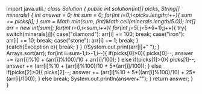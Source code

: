 import java.util.*;
class Solution {
    public int solution(int[] picks, String[] minerals) {
        int answer = 0;
        int sum = 0;
        for(int i=0;i<picks.length;i++){
            sum += picks[i];
        }
        sum = Math.min(sum, (int)Math.ceil(minerals.length/5.0));
        int[] arr = new int[sum];
        for(int i=0;i<sum;i++){
            for(int j=5*i;j<5*(i+1);j++){
                try{
                     switch(minerals[j]){
                        case("diamond"):
                            arr[i] += 100;
                            break;
                        case("iron"):
                            arr[i] += 10;
                            break;
                        case("stone"):
                            arr[i] += 1;
                            break;
                    }   
                }catch(Exception e){
                    break;
                }
            }
            //System.out.print(arr[i]+" ");
        }
        Arrays.sort(arr);
        for(int i=sum-1;i>-1;i--){
            if(picks[0]>0){
                picks[0]--;
                answer += (arr[i]%10 + (arr[i]%100)/10 + arr[i]/100);
            } else if(picks[1]>0){
                picks[1]--;
                answer += (arr[i]%10 + (arr[i]%100)/10 + 5*(arr[i]/100));
            } else if(picks[2]>0){
                picks[2]--;
                answer += (arr[i]%10 + 5*((arr[i]%100)/10) + 25*(arr[i]/100));
            } else break;
            System.out.println(answer+"");
        }
        return answer;
    }
}
